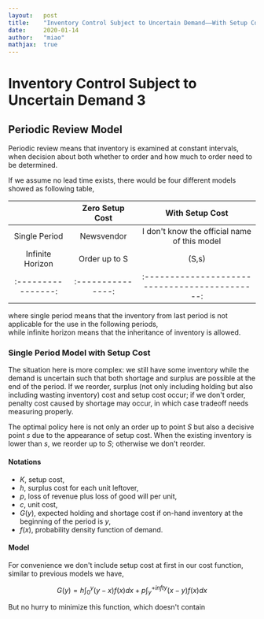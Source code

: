 ```yaml
---
layout:   post
title:    "Inventory Control Subject to Uncertain Demand——With Setup Cost"
date:     2020-01-14
author:   "miao"
mathjax:  true
---
```




# Inventory Control Subject to Uncertain Demand 3
## Periodic Review Model
Periodic review means that inventory is examined at constant intervals, when decision about both whether to order and how much to order need to be determined.

If we assume no lead time exists, there would be four different models showed as following table,

|                  | Zero Setup Cost |                With Setup Cost               |
|:----------------:|:---------------:|:--------------------------------------------:|
|   Single Period  |    Newsvendor   | I don't know the official name of this model |
| Infinite Horizon |  Order up to S  |                     (S,s)                    |
|:----------------:|:---------------:|:--------------------------------------------:|

where single period means that the inventory from last period is not applicable for the use in the following periods,     
while infinite horizon means that the inheritance of inventory is allowed.

### Single Period Model with Setup Cost

The situation here is more complex: we still have some inventory while the demand is uncertain such that both shortage and surplus are possible at the end of the period. If we reorder, surplus (not only including holding but also including wasting inventory) cost and setup cost occur; if we don't order, penalty cost caused by shortage may occur, in which case tradeoff needs measuring properly.

The optimal policy here is not only an order up to point $S$ but also a decisive point $s$ due to the appearance of setup cost. When the existing inventory is lower than $s$, we reorder up to $S$; otherwise we don't reorder.

#### Notations
- $K$, setup cost,    
- $h$, surplus cost for each unit leftover,    
- $p$, loss of revenue plus loss of good will per unit,    
- $c$, unit cost,    
- $G(y)$, expected holding and shortage cost if on-hand inventory at the beginning of the period is $y$,    
- $f(x)$, probability density function of demand.

#### Model
For convenience we don't include setup cost at first in our cost function, similar to previous models we have,

$$G(y)=h\int_0^y(y-x)f(x)dx+p\int_y^{+infty}(x-y)f(x)dx$$

But no hurry to minimize this function, which doesn't contain